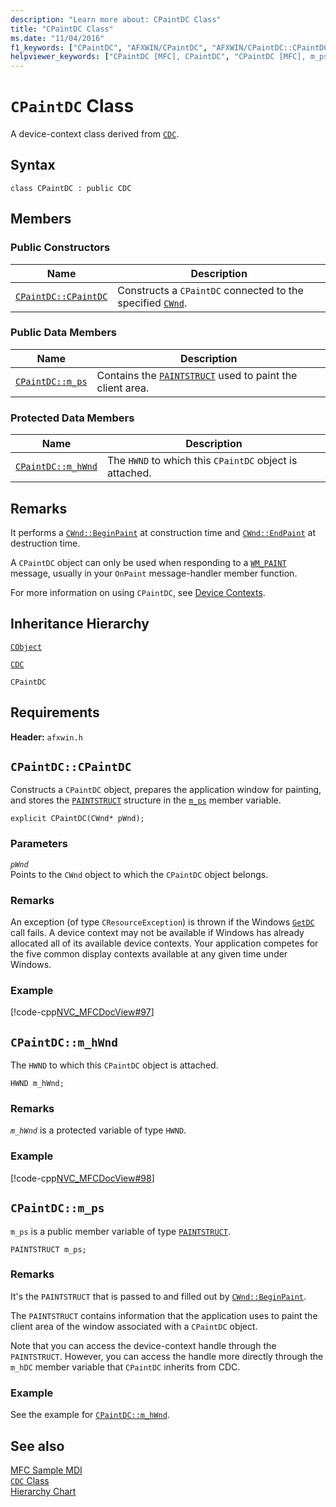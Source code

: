 ```yaml
---
description: "Learn more about: CPaintDC Class"
title: "CPaintDC Class"
ms.date: "11/04/2016"
f1_keywords: ["CPaintDC", "AFXWIN/CPaintDC", "AFXWIN/CPaintDC::CPaintDC", "AFXWIN/CPaintDC::m_ps", "AFXWIN/CPaintDC::m_hWnd"]
helpviewer_keywords: ["CPaintDC [MFC], CPaintDC", "CPaintDC [MFC], m_ps", "CPaintDC [MFC], m_hWnd"]
---
```

# `CPaintDC` Class

A device-context class derived from [`CDC`](../../mfc/reference/cdc-class.md).

## Syntax

```
class CPaintDC : public CDC
```

## Members

### Public Constructors

|Name|Description|
|----------|-----------------|
|[`CPaintDC::CPaintDC`](#cpaintdc)|Constructs a `CPaintDC` connected to the specified [`CWnd`](../../mfc/reference/cwnd-class.md).|

### Public Data Members

|Name|Description|
|----------|-----------------|
|[`CPaintDC::m_ps`](#m_ps)|Contains the [`PAINTSTRUCT`](/windows/win32/api/winuser/ns-winuser-paintstruct) used to paint the client area.|

### Protected Data Members

|Name|Description|
|----------|-----------------|
|[`CPaintDC::m_hWnd`](#m_hwnd)|The `HWND` to which this `CPaintDC` object is attached.|

## Remarks

It performs a [`CWnd::BeginPaint`](../../mfc/reference/cwnd-class.md#beginpaint) at construction time and [`CWnd::EndPaint`](../../mfc/reference/cwnd-class.md#endpaint) at destruction time.

A `CPaintDC` object can only be used when responding to a [`WM_PAINT`](/windows/win32/gdi/wm-paint) message, usually in your `OnPaint` message-handler member function.

For more information on using `CPaintDC`, see [Device Contexts](../../mfc/device-contexts.md).

## Inheritance Hierarchy

[`CObject`](../../mfc/reference/cobject-class.md)

[`CDC`](../../mfc/reference/cdc-class.md)

`CPaintDC`

## Requirements

**Header:** `afxwin.h`

## <a name="cpaintdc"></a> `CPaintDC::CPaintDC`

Constructs a `CPaintDC` object, prepares the application window for painting, and stores the [`PAINTSTRUCT`](/windows/win32/api/winuser/ns-winuser-paintstruct) structure in the [`m_ps`](#m_ps) member variable.

```
explicit CPaintDC(CWnd* pWnd);
```

### Parameters

*`pWnd`*\
Points to the `CWnd` object to which the `CPaintDC` object belongs.

### Remarks

An exception (of type `CResourceException`) is thrown if the Windows [`GetDC`](/windows/win32/api/winuser/nf-winuser-getdc) call fails. A device context may not be available if Windows has already allocated all of its available device contexts. Your application competes for the five common display contexts available at any given time under Windows.

### Example

[!code-cpp[NVC_MFCDocView#97](../../mfc/codesnippet/cpp/cpaintdc-class_1.cpp)]

## <a name="m_hwnd"></a> `CPaintDC::m_hWnd`

The `HWND` to which this `CPaintDC` object is attached.

```
HWND m_hWnd;
```

### Remarks

*`m_hWnd`* is a protected variable of type `HWND`.

### Example

[!code-cpp[NVC_MFCDocView#98](../../mfc/codesnippet/cpp/cpaintdc-class_2.cpp)]

## <a name="m_ps"></a> `CPaintDC::m_ps`

`m_ps` is a public member variable of type [`PAINTSTRUCT`](/windows/win32/api/winuser/ns-winuser-paintstruct).

```
PAINTSTRUCT m_ps;
```

### Remarks

It's the `PAINTSTRUCT` that is passed to and filled out by [`CWnd::BeginPaint`](../../mfc/reference/cwnd-class.md#beginpaint).

The `PAINTSTRUCT` contains information that the application uses to paint the client area of the window associated with a `CPaintDC` object.

Note that you can access the device-context handle through the `PAINTSTRUCT`. However, you can access the handle more directly through the `m_hDC` member variable that `CPaintDC` inherits from CDC.

### Example

  See the example for [`CPaintDC::m_hWnd`](#m_hwnd).

## See also

[MFC Sample MDI](../../overview/visual-cpp-samples.md)\
[`CDC` Class](../../mfc/reference/cdc-class.md)\
[Hierarchy Chart](../../mfc/hierarchy-chart.md)
